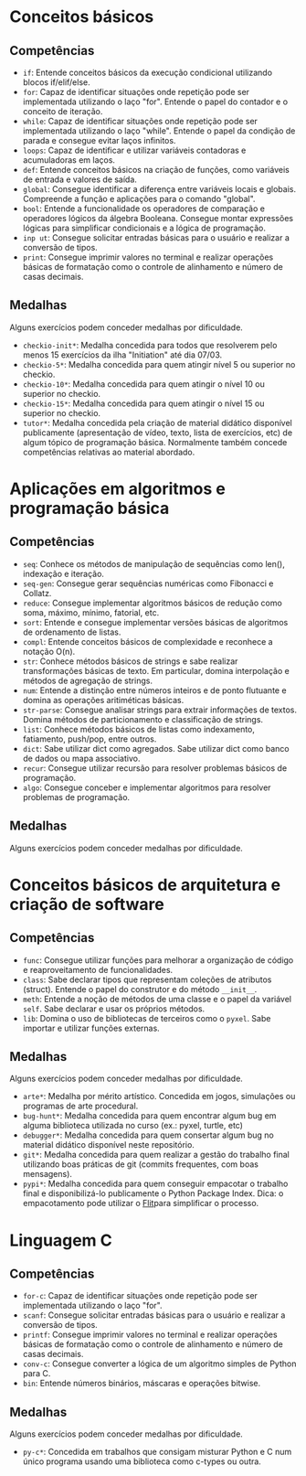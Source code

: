 Conceitos básicos
=================

Competências
------------

* `if`: Entende conceitos básicos da execução condicional utilizando blocos if/elif/else.
* `for`: Capaz de identificar situações onde  repetição pode ser implementada utilizando o laço "for". Entende o papel do contador e o conceito de iteração.
* `while`: Capaz de identificar situações onde repetição pode ser implementada utilizando o laço "while". Entende o papel da condição de parada e consegue evitar laços infinitos. 
* `loops`: Capaz de identificar e utilizar variáveis contadoras e acumuladoras em laços.
* `def`: Entende conceitos básicos na criação de funções, como variáveis de entrada e valores de saída.
* `global`: Consegue identificar a diferença entre variáveis locais e globais. Compreende a função e aplicações para o comando "global".
* `bool`: Entende a funcionalidade os operadores de comparação e operadores lógicos da álgebra Booleana. Consegue montar expressões lógicas para simplificar condicionais e a lógica de programação.
* `inp
ut`: Consegue solicitar entradas básicas para o usuário e realizar a conversão de tipos.
* `print`: Consegue imprimir valores no terminal e realizar operações básicas de formatação como o 
controle de alinhamento e número de casas decimais.

Medalhas
--------

Alguns exercícios podem conceder medalhas por dificuldade.

* `checkio-init*`: Medalha concedida para todos que resolverem pelo menos 15 exercícios da ilha "Initiation" até dia 07/03.
* `checkio-5*`: Medalha concedida para quem atingir nível 5 ou superior no checkio.
* `checkio-10*`: Medalha concedida para quem atingir o nível 10 ou superior no checkio.
* `checkio-15*`: Medalha concedida para quem atingir o nível 15 ou superior no checkio.
* `tutor*`: Medalha concedida pela criação de material didático disponível publicamente (apresentação de vídeo, texto, lista de exercícios, etc) de algum tópico de programação básica. Normalmente também concede competências relativas ao material abordado.


Aplicações em algoritmos e programação básica
=============================================

Competências
------------

* `seq`: Conhece os métodos de manipulação de sequências como len(), indexação e iteração.
* `seq-gen`: Consegue gerar sequências numéricas como Fibonacci e Collatz.
* `reduce`: Consegue implementar algoritmos básicos de redução como soma, máximo, mínimo, fatorial, etc.
* `sort`: Entende e consegue implementar versões básicas de algoritmos de ordenamento de listas.
* `compl`: Entende conceitos básicos de complexidade e reconhece a notação O(n).
* `str`: Conhece métodos básicos de strings e sabe realizar transformações básicas de texto. Em particular, domina interpolação e métodos de agregação de strings.
* `num`: Entende a distinção entre números inteiros e de ponto flutuante e domina as operações aritiméticas básicas.
* `str-parse`: Consegue analisar strings para extrair informações de textos. Domina métodos de particionamento e classificação de strings.
* `list`: Conhece métodos básicos de listas como indexamento, fatiamento, push/pop, entre outros.  
* `dict`: Sabe utilizar dict como agregados. Sabe utilizar dict como banco de dados ou mapa associativo.
* `recur`: Consegue utilizar recursão para resolver problemas básicos de programação.
* `algo`: Consegue conceber e implementar algoritmos para resolver problemas de programação.


Medalhas
--------

Alguns exercícios podem conceder medalhas por dificuldade.


Conceitos básicos de arquitetura e criação de software
======================================================

Competências
------------

* `func`: Consegue utilizar funções para melhorar a organização de código e reaproveitamento de funcionalidades.
* `class`: Sabe declarar tipos que representam coleções de atributos (struct). Entende o papel do construtor e do método `__init__`.
* `meth`: Entende a noção de métodos de uma classe e o papel da variável `self`. Sabe declarar e usar os próprios métodos.
* `lib`: Domina o uso de bibliotecas de terceiros como o `pyxel`. Sabe importar e utilizar funções externas.

Medalhas
--------

Alguns exercícios podem conceder medalhas por dificuldade.

* `arte*`: Medalha por mérito artístico. Concedida em jogos, simulações ou programas de arte procedural.
* `bug-hunt*`: Medalha concedida para quem encontrar algum bug em alguma biblioteca utilizada no curso (ex.: pyxel, turtle, etc)
* `debugger*`: Medalha concedida para quem consertar algum bug no material didático disponível neste repositório.
* `git*`: Medalha concedida para quem realizar a gestão do trabalho final utilizando boas práticas de git (commits frequentes, com boas mensagens).
* `pypi*`: Medalha concedida para quem conseguir empacotar o trabalho final e disponibilizá-lo publicamente o Python Package Index. Dica: o empacotamento pode utilizar o [Flit](https://flit.pypa.io/en/latest/)para simplificar o processo.


Linguagem C
===========

Competências
------------

* `for-c`: Capaz de identificar situações onde repetição pode ser implementada utilizando o laço "for".
* `scanf`: Consegue solicitar entradas básicas para o usuário e realizar a conversão de tipos.
* `printf`: Consegue imprimir valores no terminal e realizar operações básicas de formatação como o controle de alinhamento e número de casas decimais.
* `conv-c`: Consegue converter a lógica de um algoritmo simples de Python para C.
* `bin`: Entende números binários, máscaras e operações bitwise.


Medalhas
--------

Alguns exercícios podem conceder medalhas por dificuldade.

* `py-c*`: Concedida em trabalhos que consigam misturar Python e C num único programa usando uma biblioteca como c-types ou outra.
